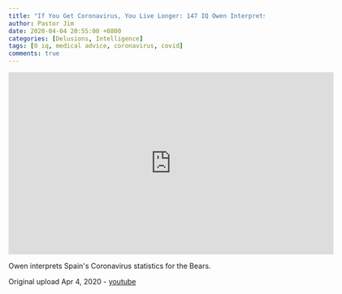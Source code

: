```yaml
---
title: "If You Get Coronavirus, You Live Longer: 147 IQ Owen Interprets the Data"
author: Pastor Jim
date: 2020-04-04 20:55:00 +0800
categories: [Delusions, Intelligence]
tags: [0 iq, medical advice, coronavirus, covid]
comments: true
---
```


<iframe width="640" height="360" scrolling="no" frameborder="0" style="border: none;" src="https://www.bitchute.com/embed/MRoHtTpvM4k0/"></iframe>

Owen interprets Spain's Coronavirus statistics for the Bears.



Original upload Apr 4, 2020 - [youtube](https://youtu.be/88L1-a2taWE)

